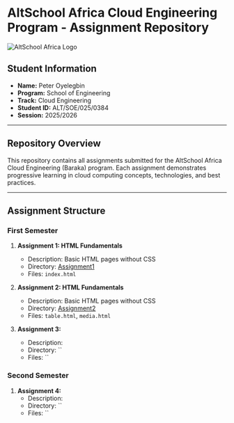 # AltSchool Africa Cloud Engineering Program - Assignment Repository
![AltSchool Africa Logo](https://learn.altschoolafrica.com/wp-content/uploads/2022/01/cropped-AltSchool-Logo-1.png)

## Student Information
- **Name:** Peter Oyelegbin
- **Program:** School of Engineering
- **Track:** Cloud Engineering
- **Student ID:** ALT/SOE/025/0384
- **Session:** 2025/2026

---

## Repository Overview
This repository contains all assignments submitted for the AltSchool Africa Cloud Engineering (Baraka) program. Each assignment demonstrates progressive learning in cloud computing concepts, technologies, and best practices.

---

## Assignment Structure
### First Semester
1. **Assignment 1: HTML Fundamentals**
   - Description: Basic HTML pages without CSS
   - Directory: [Assignment1](https://github.com/PeterOyelegbin/altschool-baraka-cloud25/tree/main/Assignment1)
   - Files: `index.html`

2. **Assignment 2: HTML Fundamentals**
   - Description: Basic HTML pages without CSS
   - Directory: [Assignment2](https://github.com/PeterOyelegbin/altschool-baraka-cloud25/tree/main/Assignment2)
   - Files: `table.html`, `media.html`
     
3. **Assignment 3:**
   - Description: 
   - Directory: ``
   - Files: ``

### Second Semester
1. **Assignment 4:**
   - Description: 
   - Directory: ``
   - Files: ``
